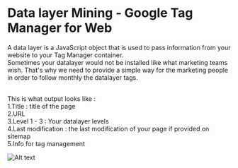 # Data layer Mining - Google Tag Manager for Web <br>
A data layer is a JavaScript object that is used to pass information from your website to your Tag Manager container.<br>
Sometimes your datalayer would not be installed like what marketing teams wish. That's why we need to provide a simple way for the marketing people in order to follow monthly the datalayer tags.
<br>
<br>

This is what output looks like :<br>
1.Title : title of the page<br>
2.URL<br>
3.Level 1 - 3 : Your datalayer levels<br>
4.Last modification : the last modification of your page if provided on sitemap<br>
5.Info for tag management<br>


![Alt text](https://raw.githubusercontent.com/Pai-U/Projet_PAI/main/Project%20-%20Marketing%20-%20Datalayer%20and%20tag%20mining/Output_dataset_as_image.jpg "Title")
